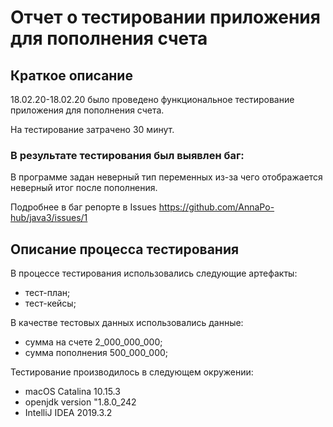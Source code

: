 # Отчет о тестировании приложения для пополнения счета 
## Краткое описание 
 18.02.20-18.02.20 было проведено функциональное тестирование приложения для пополнения счета. 

На тестирование затрачено 30 минут. 

### В результате тестирования был выявлен баг: 
В программе задан неверный тип переменных из-за чего отображается неверный итог после пополнения. 


Подробнее в баг репорте в Issues 
https://github.com/AnnaPo-hub/java3/issues/1


## Описание процесса тестирования 

В процессе тестирования использовались следующие артефакты:
 - тест-план; 
- тест-кейсы; 


В качестве тестовых данных использовались данные: 
 - сумма на счете 2_000_000_000;  
 - сумма пополнения 500_000_000; 
 



Тестирование производилось в следующем окружении:
 - macOS Catalina 10.15.3
 - openjdk version "1.8.0_242
 - IntelliJ IDEA 2019.3.2


